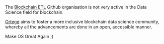The [Blockchain ETL](https://github.com/blockchain-etl) Github organisation is not very active in the Data Science field for blockchain.

[Ortege](https://ortege.ai) aims to foster a more inclusive blockchain data science community, whereby all the advancements are done in an open, accessible manner.

Make OS Great Again ;)

